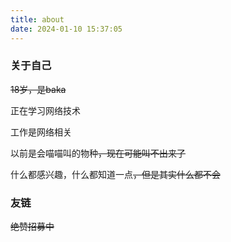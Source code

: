 ```yaml
---
title: about
date: 2024-01-10 15:37:05
---
```


### 关于自己

~~18岁，是baka~~

正在学习网络技术

工作是网络相关

以前是会喵喵叫的物种~~，现在可能叫不出来了~~

什么都感兴趣，什么都知道一点~~，但是其实什么都不会~~

### 友链

~~绝赞招募中~~
